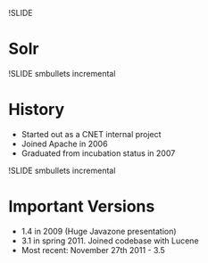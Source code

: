 !SLIDE
# Solr #

!SLIDE smbullets incremental
# History #
* Started out as a CNET internal project
* Joined Apache in 2006
* Graduated from incubation status in 2007

!SLIDE smbullets incremental
# Important Versions #
* 1.4 in 2009 (Huge Javazone presentation)
* 3.1 in spring 2011. Joined codebase with Lucene
* Most recent: November 27th 2011 - 3.5
